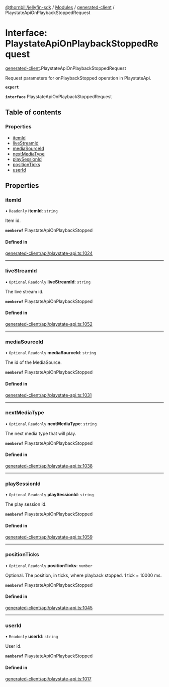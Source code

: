 [@thornbill/jellyfin-sdk](../README.md) / [Modules](../modules.md) / [generated-client](../modules/generated_client.md) / PlaystateApiOnPlaybackStoppedRequest

# Interface: PlaystateApiOnPlaybackStoppedRequest

[generated-client](../modules/generated_client.md).PlaystateApiOnPlaybackStoppedRequest

Request parameters for onPlaybackStopped operation in PlaystateApi.

**`export`**

**`interface`** PlaystateApiOnPlaybackStoppedRequest

## Table of contents

### Properties

- [itemId](generated_client.PlaystateApiOnPlaybackStoppedRequest.md#itemid)
- [liveStreamId](generated_client.PlaystateApiOnPlaybackStoppedRequest.md#livestreamid)
- [mediaSourceId](generated_client.PlaystateApiOnPlaybackStoppedRequest.md#mediasourceid)
- [nextMediaType](generated_client.PlaystateApiOnPlaybackStoppedRequest.md#nextmediatype)
- [playSessionId](generated_client.PlaystateApiOnPlaybackStoppedRequest.md#playsessionid)
- [positionTicks](generated_client.PlaystateApiOnPlaybackStoppedRequest.md#positionticks)
- [userId](generated_client.PlaystateApiOnPlaybackStoppedRequest.md#userid)

## Properties

### itemId

• `Readonly` **itemId**: `string`

Item id.

**`memberof`** PlaystateApiOnPlaybackStopped

#### Defined in

[generated-client/api/playstate-api.ts:1024](https://github.com/thornbill/jellyfin-sdk-typescript/blob/c65c42e/src/generated-client/api/playstate-api.ts#L1024)

___

### liveStreamId

• `Optional` `Readonly` **liveStreamId**: `string`

The live stream id.

**`memberof`** PlaystateApiOnPlaybackStopped

#### Defined in

[generated-client/api/playstate-api.ts:1052](https://github.com/thornbill/jellyfin-sdk-typescript/blob/c65c42e/src/generated-client/api/playstate-api.ts#L1052)

___

### mediaSourceId

• `Optional` `Readonly` **mediaSourceId**: `string`

The id of the MediaSource.

**`memberof`** PlaystateApiOnPlaybackStopped

#### Defined in

[generated-client/api/playstate-api.ts:1031](https://github.com/thornbill/jellyfin-sdk-typescript/blob/c65c42e/src/generated-client/api/playstate-api.ts#L1031)

___

### nextMediaType

• `Optional` `Readonly` **nextMediaType**: `string`

The next media type that will play.

**`memberof`** PlaystateApiOnPlaybackStopped

#### Defined in

[generated-client/api/playstate-api.ts:1038](https://github.com/thornbill/jellyfin-sdk-typescript/blob/c65c42e/src/generated-client/api/playstate-api.ts#L1038)

___

### playSessionId

• `Optional` `Readonly` **playSessionId**: `string`

The play session id.

**`memberof`** PlaystateApiOnPlaybackStopped

#### Defined in

[generated-client/api/playstate-api.ts:1059](https://github.com/thornbill/jellyfin-sdk-typescript/blob/c65c42e/src/generated-client/api/playstate-api.ts#L1059)

___

### positionTicks

• `Optional` `Readonly` **positionTicks**: `number`

Optional. The position, in ticks, where playback stopped. 1 tick &#x3D; 10000 ms.

**`memberof`** PlaystateApiOnPlaybackStopped

#### Defined in

[generated-client/api/playstate-api.ts:1045](https://github.com/thornbill/jellyfin-sdk-typescript/blob/c65c42e/src/generated-client/api/playstate-api.ts#L1045)

___

### userId

• `Readonly` **userId**: `string`

User id.

**`memberof`** PlaystateApiOnPlaybackStopped

#### Defined in

[generated-client/api/playstate-api.ts:1017](https://github.com/thornbill/jellyfin-sdk-typescript/blob/c65c42e/src/generated-client/api/playstate-api.ts#L1017)
